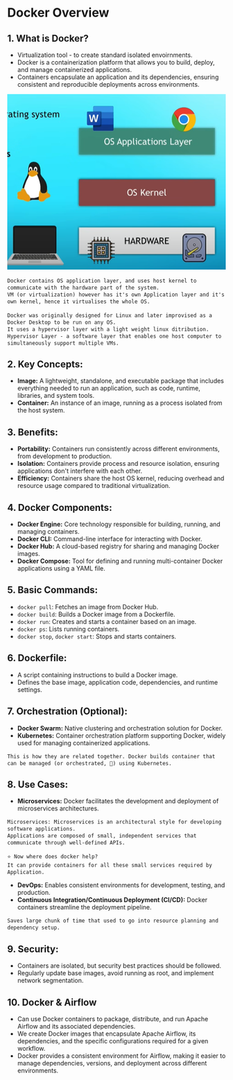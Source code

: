 # Docker Overview

## 1. What is Docker?

- Virtualization tool - to create standard isolated envoirnments.
- Docker is a containerization platform that allows you to build, deploy, and manage containerized applications.
- Containers encapsulate an application and its dependencies, ensuring consistent and reproducible deployments across environments.

![Alt text](image.png)

```
Docker contains OS application layer, and uses host kernel to communicate with the hardware part of the system.
VM (or virtualization) however has it's own Application layer and it's own kernel, hence it virtualises the whole OS.

Docker was originally designed for Linux and later improvised as a Docker Desktop to be run on any OS.
It uses a hypervisor layer with a light weight linux ditribution.
Hypervisor Layer - a software layer that enables one host computer to simultaneously support multiple VMs.
```

## 2. Key Concepts:

- **Image:** A lightweight, standalone, and executable package that includes everything needed to run an application, such as code, runtime, libraries, and system tools.
- **Container:** An instance of an image, running as a process isolated from the host system.

## 3. Benefits:

- **Portability:** Containers run consistently across different environments, from development to production.
- **Isolation:** Containers provide process and resource isolation, ensuring applications don't interfere with each other.
- **Efficiency:** Containers share the host OS kernel, reducing overhead and resource usage compared to traditional virtualization.

## 4. Docker Components:

- **Docker Engine:** Core technology responsible for building, running, and managing containers.
- **Docker CLI:** Command-line interface for interacting with Docker.
- **Docker Hub:** A cloud-based registry for sharing and managing Docker images.
- **Docker Compose:** Tool for defining and running multi-container Docker applications using a YAML file.

## 5. Basic Commands:

- `docker pull`: Fetches an image from Docker Hub.
- `docker build`: Builds a Docker image from a Dockerfile.
- `docker run`: Creates and starts a container based on an image.
- `docker ps`: Lists running containers.
- `docker stop`, `docker start`: Stops and starts containers.

## 6. Dockerfile:

- A script containing instructions to build a Docker image.
- Defines the base image, application code, dependencies, and runtime settings.

## 7. Orchestration (Optional):

- **Docker Swarm:** Native clustering and orchestration solution for Docker.
- **Kubernetes:** Container orchestration platform supporting Docker, widely used for managing containerized applications.
```
This is how they are related together. Docker builds container that can be managed (or orchestrated, 👀) using Kubernetes.
```

## 8. Use Cases:

- **Microservices:** Docker facilitates the development and deployment of microservices architectures.
```
Microservices: Microservices is an architectural style for developing software applications.
Applications are composed of small, independent services that communicate through well-defined APIs.

⭐ Now where does docker help?
It can provide containers for all these small services required by Application.
```

- **DevOps:** Enables consistent environments for development, testing, and production.
- **Continuous Integration/Continuous Deployment (CI/CD):** Docker containers streamline the deployment pipeline. 
```
Saves large chunk of time that used to go into resource planning and dependency setup.
```

## 9. Security:

- Containers are isolated, but security best practices should be followed.
- Regularly update base images, avoid running as root, and implement network segmentation.

## 10. Docker & Airflow

- Can use Docker containers to package, distribute, and run Apache Airflow and its associated dependencies. 
- We create Docker images that encapsulate Apache Airflow, its dependencies, and the specific configurations required for a given workflow.
- Docker provides a consistent environment for Airflow, making it easier to manage dependencies, versions, and deployment across different environments. 




